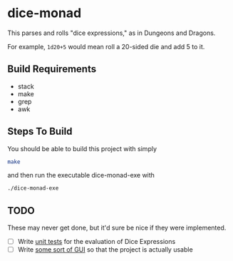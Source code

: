 # dice-monad

This parses and rolls "dice expressions," as in Dungeons and Dragons.

For example, `1d20+5` would mean roll a 20-sided die and add 5 to it.

## Build Requirements
- stack 
- make
- grep
- awk

## Steps To Build
You should be able to build this project with simply
```bash
make
```
and then run the executable dice-monad-exe with
```bash
./dice-monad-exe
```

## TODO

These may never get done, but it'd sure be nice if they were implemented.

- [ ] Write [unit tests](https://hackage.haskell.org/package/HUnit) for the
  evaluation of Dice Expressions
- [ ] Write [some sort of GUI](https://github.com/fjvallarino/monomer) so that
  the project is actually usable
